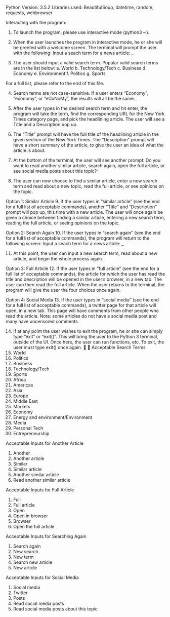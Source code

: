 Python Version: 3.5.2
Libraries used: BeautifulSoup, datetime, random, requests, webbrowser

Interacting with the program: 
1.	To launch the program, please use interactive mode (python3 –i).

2.	When the user launches the program in interactive mode, he or she will be greeted with a welcome screen. The terminal will prompt the user with the following:
Input a seach term for a news article: _

3.	The user should input a valid search term. Popular valid search terms are in the list below:
a.	World
b.	Technology/Tech
c.	Business
d.	Economy
e.	Environment
f.	Politics
g.	Sports

For a full list, please refer to the end of this file.

4.	Search terms are not case-sensitive. If a user enters “Economy”, “economy”, or “eCoNoMy”, the results will all be the same.

5.	After the user types in the desired search term and hit enter, the program will take the term, find the corresponding URL for the New York Times category page, and pick the headlining article. The user will see a Title and a Description pop up.

6.	The “Title” prompt will have the full title of the headlining article in the given section of the New York Times. The “Description” prompt will have a short summary of the article, to give the user an idea of what the article is about. 

7.	At the bottom of the terminal, the user will see another prompt:
Do you want to read another similar article, search again, open the full article, or see social media posts about this topic?:

8.	The user can now choose to find a similar article, enter a new search term and read about a new topic, read the full article, or see opinions on the topic.



Option 1: Similar Article
9.	If the user types in “similar article” (see the end for a full list of acceptable commands), another “Title” and “Description” prompt will pop up, this time with a new article. The user will once again be given a choice between finding a similar article, entering a new search term, reading the full article, or seeing opinions on the topic.

Option 2: Search Again
10.	If the user types in “search again” (see the end for a full list of acceptable commands), the program will return to the following screen:
Input a seach term for a news article: _

11.	At this point, the user can input a new search term, read about a new article, and begin the whole process again.

Option 3: Full Article
12.	If the user types in “full article” (see the end for a full list of acceptable commands), the article for which the user has read the title and description will be opened in the user’s browser, in a new tab. The user can then read the full article. When the user returns to the terminal, the program will give the user the four choices once again.

Option 4: Social Media
13.	If the user types in “social media” (see the end for a full list of acceptable commands), a twitter page for that article will open, in a new tab. This page will have comments from other people who read the article. Note: some articles do not have a social media post and many have uncensored comments. 

14.	If at any point the user wishes to exit the program, he or she can simply type “exit” or “exit()”. This will bring the user to the Python 3 terminal, outside of the UI. Once here, the user can run functions, etc. To exit, the user must type exit() once again.


Acceptable Search Terms
1.	World
2.	Politics
3.	Business
4.	Technology/Tech
5.	Sports
6.	Africa
7.	Americas
8.	Asia
9.	Europe
10.	Middle East
11.	Markets
12.	Economy
13.	Energy and environment/Environment
14.	Media
15.	Personal Tech
16.	Entrepreneurship

Acceptable Inputs for Another Article
1.	Another
2.	Another article
3.	Similar
4.	Similar article
5.	Another similar article
6.	Read another similar article

Acceptable Inputs for Full Article
1.	Full
2.	Full article
3.	Open
4.	Open in browser
5.	Browser
6.	Open the full article




Acceptable Inputs for Searching Again
1.	Search again
2.	New search
3.	New term
4.	Search new article
5.	New article


Acceptable Inputs for Social Media
1.	Social media
2.	Twitter
3.	Posts
4.	Read social media posts
5.  Read social media posts about this topic